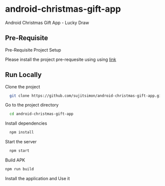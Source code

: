 # android-christmas-gift-app

Android Christmas Gift App - Lucky Draw


## Pre-Requisite

Pre-Requisite Project Setup

Please install the project pre-requesite using using [link](https://reactnative.dev/docs/environment-setup)


## Run Locally

Clone the project

```bash
  git clone https://github.com/sujitsimon/android-christmas-gift-app.git
```

Go to the project directory

```bash
  cd android-christmas-gift-app
```

Install dependencies

```bash
  npm install
```

Start the server

```bash
  npm start
```

Build APK

``` bash
npm run build
```

Install the application and Use it 
